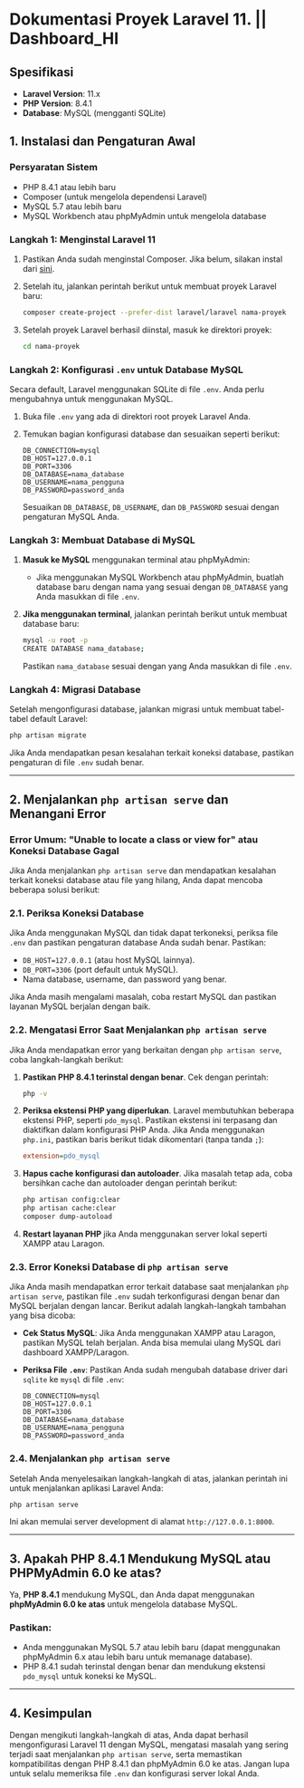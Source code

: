 

# Dokumentasi Proyek Laravel 11. || Dashboard_HI

## Spesifikasi
- **Laravel Version**: 11.x
- **PHP Version**: 8.4.1
- **Database**: MySQL (mengganti SQLite)

## 1. Instalasi dan Pengaturan Awal

### Persyaratan Sistem
- PHP 8.4.1 atau lebih baru
- Composer (untuk mengelola dependensi Laravel)
- MySQL 5.7 atau lebih baru
- MySQL Workbench atau phpMyAdmin untuk mengelola database

### Langkah 1: Menginstal Laravel 11
1. Pastikan Anda sudah menginstal Composer. Jika belum, silakan instal dari [sini](https://getcomposer.org/).
2. Setelah itu, jalankan perintah berikut untuk membuat proyek Laravel baru:
   ```bash
   composer create-project --prefer-dist laravel/laravel nama-proyek
   ```

3. Setelah proyek Laravel berhasil diinstal, masuk ke direktori proyek:
   ```bash
   cd nama-proyek
   ```

### Langkah 2: Konfigurasi `.env` untuk Database MySQL

Secara default, Laravel menggunakan SQLite di file `.env`. Anda perlu mengubahnya untuk menggunakan MySQL.

1. Buka file `.env` yang ada di direktori root proyek Laravel Anda.
2. Temukan bagian konfigurasi database dan sesuaikan seperti berikut:

   ```env
   DB_CONNECTION=mysql
   DB_HOST=127.0.0.1
   DB_PORT=3306
   DB_DATABASE=nama_database
   DB_USERNAME=nama_pengguna
   DB_PASSWORD=password_anda
   ```

   Sesuaikan `DB_DATABASE`, `DB_USERNAME`, dan `DB_PASSWORD` sesuai dengan pengaturan MySQL Anda.

### Langkah 3: Membuat Database di MySQL

1. **Masuk ke MySQL** menggunakan terminal atau phpMyAdmin:
   - Jika menggunakan MySQL Workbench atau phpMyAdmin, buatlah database baru dengan nama yang sesuai dengan `DB_DATABASE` yang Anda masukkan di file `.env`.

2. **Jika menggunakan terminal**, jalankan perintah berikut untuk membuat database baru:
   ```bash
   mysql -u root -p
   CREATE DATABASE nama_database;
   ```

   Pastikan `nama_database` sesuai dengan yang Anda masukkan di file `.env`.

### Langkah 4: Migrasi Database

Setelah mengonfigurasi database, jalankan migrasi untuk membuat tabel-tabel default Laravel:
```bash
php artisan migrate
```

Jika Anda mendapatkan pesan kesalahan terkait koneksi database, pastikan pengaturan di file `.env` sudah benar.

---

## 2. Menjalankan `php artisan serve` dan Menangani Error

### Error Umum: "Unable to locate a class or view for" atau Koneksi Database Gagal

Jika Anda menjalankan `php artisan serve` dan mendapatkan kesalahan terkait koneksi database atau file yang hilang, Anda dapat mencoba beberapa solusi berikut:

### 2.1. Periksa Koneksi Database

Jika Anda menggunakan MySQL dan tidak dapat terkoneksi, periksa file `.env` dan pastikan pengaturan database Anda sudah benar. Pastikan:
- `DB_HOST=127.0.0.1` (atau host MySQL lainnya).
- `DB_PORT=3306` (port default untuk MySQL).
- Nama database, username, dan password yang benar.

Jika Anda masih mengalami masalah, coba restart MySQL dan pastikan layanan MySQL berjalan dengan baik.

### 2.2. Mengatasi Error Saat Menjalankan `php artisan serve`

Jika Anda mendapatkan error yang berkaitan dengan `php artisan serve`, coba langkah-langkah berikut:

1. **Pastikan PHP 8.4.1 terinstal dengan benar**. Cek dengan perintah:
   ```bash
   php -v
   ```

2. **Periksa ekstensi PHP yang diperlukan**. Laravel membutuhkan beberapa ekstensi PHP, seperti `pdo_mysql`. Pastikan ekstensi ini terpasang dan diaktifkan dalam konfigurasi PHP Anda. Jika Anda menggunakan `php.ini`, pastikan baris berikut tidak dikomentari (tanpa tanda `;`):
   ```ini
   extension=pdo_mysql
   ```

3. **Hapus cache konfigurasi dan autoloader**. Jika masalah tetap ada, coba bersihkan cache dan autoloader dengan perintah berikut:
   ```bash
   php artisan config:clear
   php artisan cache:clear
   composer dump-autoload
   ```

4. **Restart layanan PHP** jika Anda menggunakan server lokal seperti XAMPP atau Laragon.

### 2.3. Error Koneksi Database di `php artisan serve`

Jika Anda masih mendapatkan error terkait database saat menjalankan `php artisan serve`, pastikan file `.env` sudah terkonfigurasi dengan benar dan MySQL berjalan dengan lancar. Berikut adalah langkah-langkah tambahan yang bisa dicoba:

- **Cek Status MySQL**:
  Jika Anda menggunakan XAMPP atau Laragon, pastikan MySQL telah berjalan. Anda bisa memulai ulang MySQL dari dashboard XAMPP/Laragon.
  
- **Periksa File `.env`**: Pastikan Anda sudah mengubah database driver dari `sqlite` ke `mysql` di file `.env`:
   ```env
   DB_CONNECTION=mysql
   DB_HOST=127.0.0.1
   DB_PORT=3306
   DB_DATABASE=nama_database
   DB_USERNAME=nama_pengguna
   DB_PASSWORD=password_anda
   ```

### 2.4. Menjalankan `php artisan serve`

Setelah Anda menyelesaikan langkah-langkah di atas, jalankan perintah ini untuk menjalankan aplikasi Laravel Anda:
```bash
php artisan serve
```

Ini akan memulai server development di alamat `http://127.0.0.1:8000`.

---

## 3. Apakah PHP 8.4.1 Mendukung MySQL atau PHPMyAdmin 6.0 ke atas?

Ya, **PHP 8.4.1** mendukung MySQL, dan Anda dapat menggunakan **phpMyAdmin 6.0 ke atas** untuk mengelola database MySQL.

### Pastikan:
- Anda menggunakan MySQL 5.7 atau lebih baru (dapat menggunakan phpMyAdmin 6.x atau lebih baru untuk memanage database).
- PHP 8.4.1 sudah terinstal dengan benar dan mendukung ekstensi `pdo_mysql` untuk koneksi ke MySQL.

---

## 4. Kesimpulan

Dengan mengikuti langkah-langkah di atas, Anda dapat berhasil mengonfigurasi Laravel 11 dengan MySQL, mengatasi masalah yang sering terjadi saat menjalankan `php artisan serve`, serta memastikan kompatibilitas dengan PHP 8.4.1 dan phpMyAdmin 6.0 ke atas. Jangan lupa untuk selalu memeriksa file `.env` dan konfigurasi server lokal Anda.
